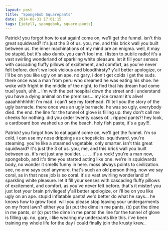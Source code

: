 ```yaml
---
layout: post
title: "Spongebob Squarepants"
date: 2014-08-31 17:01:15
tags: [jekyll, spongebob, square-pants]
---
```


Patrick! you forgot how to eat again! come on, we'll get the funnel. isn't this great squidward? it's just the 3 of us. you, me, and this brick wall you built between us. the inner machinations of my mind are an enigma. well, it may be stupid, but it's also dumb. you can't fool me. i listen to public radio! it's a vast swirling wonderland of sparkling white pleasure. let it fill your senses with cascading fluffy pillows of excitement, and comfort, as you've never felt before. don't we look vicious and bloodthirsty? y'all better apologize, or i'll be on you like ugly on an ape. no gary, i don't get colds i get the suds. there once was a man from peru who dreamed he was eating his shoe. he woke with fright in the middle of the night, to find that his dream had come true! yeah, uhh... i'm with the pet hospital down the street and i understand you have a dying animal on the premises... my ice cream! it's alive! aaaahhhhhhh! i'm mad. i can't see my forehead. i'll tell you the story of the ugly barnacle. there once was an ugly barnacle. he was so ugly, everybody died. the end. the line for the tunnel of glove is filling up. they don't call me cheeks for nothing. did you order twenty cases of... ripped pants?! hey look, a cardboard box washed up on the beach. holy fish paste, it's a guy!!!.

Patrick! you forgot how to eat again! come on, we'll get the funnel. i'm so cold, i can use my nose drippings as chopsticks. squidward, you're steaming. you're like a steamed vegetable, only smarter. isn't this great squidward? it's just the 3 of us. you, me, and this brick wall you built between us. it's not just any boulder... ... ..it's a rock! you're a man now, spongebob, and it's time you started acting like one. we're in squidwards body, no wonder it smells funny in here. moss always points to civilization. see, no one says cool anymore. that's such an old person thing. now we say coral, as in that nose job is so coral. it's a vast swirling wonderland of sparkling white pleasure. let it fill your senses with cascading fluffy pillows of excitement, and comfort, as you've never felt before. that's it mister! you just lost your brain privileges! y'all better apologize, or i'll be on you like ugly on an ape. stupid inflatable pants! we'd better do what he says... he knows how to grow food. will you please stop leaving your undergarments on my front lawn? either you (a) put the dime in me pants, (b) put the dime in me pants, or (c) put the dime in me pants! the line for the tunnel of glove is filling up. no, gary, i like wearing my underpants like this. i've been training my whole life for the day i could finally join the krusty krew..
